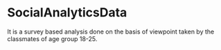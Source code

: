 # SocialAnalyticsData

It is a survey based analysis done on the basis of viewpoint taken by the classmates of age group 18-25.
